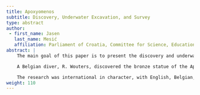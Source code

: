 ```yaml
---
title: Apoxyomenos
subtitle: Discovery, Underwater Excavation, and Survey
type: abstract
author:
 - first_name: Jasen
   last_name: Mesić
   affiliation: Parliament of Croatia, Committee for Science, Education, and Culture, Zagreb
abstract: |
    The main goal of this paper is to present the discovery and underwater survey of the ancient Apoxyomenos and to explore the mystery of how the statue ended up at the bottom of the sea.

    A Belgian diver, R. Wouters, discovered the bronze statue of the Apoxyomenos by chance while diving in the waters off the island of Mali Lošinj in the Republic of Croatia. The statue was found at a depth of 46 meters, on a curved seabed, stuck between two rocks. After very exacting preparations, which included the advice of many experts, the process of excavation began. The statue was brought to the surface with the cooperation of underwater archaeologists and members of the special police. Afterward, the Apoxyomenos was delivered to conservators. A month of research was then conducted at the underwater site where the statue was found.

    The research was international in character, with English, Belgian, and Croatian divers. They were driven by the same goal: to find other discoveries and possibly the underwater shipwreck. Unfortunately, despite detailed investigation with underwater metal detectors and waterpipes, the shipwreck has never been found. Does this mean that we will never find out how the Apoxyomenos ended up on the seabed? To answer this question, we will have to look more deeply into historical, geographical, climatic, and nautical contexts.
weight: 110
---
```

